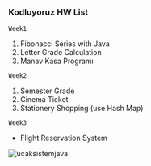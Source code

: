 ### Kodluyoruz HW List

```Week1```
1. Fibonacci Series with Java
2. Letter Grade Calculation
3. Manav Kasa Programı

```Week2```
1. Semester Grade
2. Cinema Ticket
3. Stationery Shopping (use Hash Map)


```Week3 ```

* Flight Reservation System


![ucaksistemjava](https://user-images.githubusercontent.com/23612249/126027948-ed55002c-21e6-4a88-8264-0426e7f83ce8.JPG)


